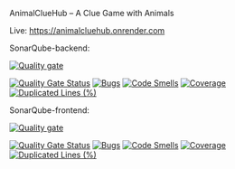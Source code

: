 AnimalClueHub – A Clue Game with Animals

Live: https://animalcluehub.onrender.com

SonarQube-backend:

[![Quality gate](https://sonarcloud.io/api/project_badges/quality_gate?project=ropold_AnimalClueHub-backend)](https://sonarcloud.io/summary/new_code?id=ropold_AnimalClueHub-backend)

[![Quality Gate Status](https://sonarcloud.io/api/project_badges/measure?project=ropold_AnimalClueHub-backend&metric=alert_status)](https://sonarcloud.io/summary/new_code?id=ropold_AnimalClueHub-backend)
[![Bugs](https://sonarcloud.io/api/project_badges/measure?project=ropold_AnimalClueHub-backend&metric=bugs)](https://sonarcloud.io/summary/new_code?id=ropold_AnimalClueHub-backend)
[![Code Smells](https://sonarcloud.io/api/project_badges/measure?project=ropold_AnimalClueHub-backend&metric=code_smells)](https://sonarcloud.io/summary/new_code?id=ropold_AnimalClueHub-backend)
[![Coverage](https://sonarcloud.io/api/project_badges/measure?project=ropold_AnimalClueHub-backend&metric=coverage)](https://sonarcloud.io/summary/new_code?id=ropold_AnimalClueHub-backend)
[![Duplicated Lines (%)](https://sonarcloud.io/api/project_badges/measure?project=ropold_AnimalClueHub-backend&metric=duplicated_lines_density)](https://sonarcloud.io/summary/new_code?id=ropold_AnimalClueHub-backend)

SonarQube-frontend:

[![Quality gate](https://sonarcloud.io/api/project_badges/quality_gate?project=ropold_AnimalClueHub-frontend)](https://sonarcloud.io/summary/new_code?id=ropold_AnimalClueHub-frontend)

[![Quality Gate Status](https://sonarcloud.io/api/project_badges/measure?project=ropold_AnimalClueHub-frontend&metric=alert_status)](https://sonarcloud.io/summary/new_code?id=ropold_AnimalClueHub-frontend)
[![Bugs](https://sonarcloud.io/api/project_badges/measure?project=ropold_AnimalClueHub-frontend&metric=bugs)](https://sonarcloud.io/summary/new_code?id=ropold_AnimalClueHub-frontend)
[![Code Smells](https://sonarcloud.io/api/project_badges/measure?project=ropold_AnimalClueHub-frontend&metric=code_smells)](https://sonarcloud.io/summary/new_code?id=ropold_AnimalClueHub-frontend)
[![Coverage](https://sonarcloud.io/api/project_badges/measure?project=ropold_AnimalClueHub-frontend&metric=coverage)](https://sonarcloud.io/summary/new_code?id=ropold_AnimalClueHub-frontend)
[![Duplicated Lines (%)](https://sonarcloud.io/api/project_badges/measure?project=ropold_AnimalClueHub-frontend&metric=duplicated_lines_density)](https://sonarcloud.io/summary/new_code?id=ropold_AnimalClueHub-frontend)
